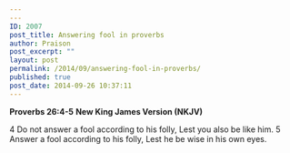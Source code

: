 ```yaml
---
---
ID: 2007
post_title: Answering fool in proverbs
author: Praison
post_excerpt: ""
layout: post
permalink: /2014/09/answering-fool-in-proverbs/
published: true
post_date: 2014-09-26 10:37:11
---
```

<strong>Proverbs 26:4-5</strong>
<strong> New King James Version (NKJV)</strong>

4 Do not answer a fool according to his folly,
Lest you also be like him.
5 Answer a fool according to his folly,
Lest he be wise in his own eyes.